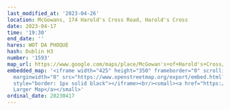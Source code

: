 ```yaml
---
last_modified_at: '2023-04-26'
location: McGowans, 174 Harold's Cross Road, Harold's Cross
date: 2023-04-17
time: '19:30'
end_date: ''
hares: WOT DA PHOQUE
hash: Dublin H3
number: '1593'
map_url: https://www.google.com/maps/place/McGowan's+of+Harold's+Cross/@53.3233214,-6.2823934,17z/data=!3m2!4b1!5s0x48670c102f0be463:0x5a4555ac5b4028f0!4m6!3m5!1s0x48670c102e5037b7:0x3a78cdc0a7193cc1!8m2!3d53.3233214!4d-6.2802047!16s%2Fg%2F1pzsrqc7k
embedded_map: '<iframe width="425" height="350" frameborder="0" scrolling="no" marginheight="0"
  marginwidth="0" src="https://www.openstreetmap.org/export/embed.html?bbox=-6.281607449054719%2C53.32267580266652%2C-6.279241740703584%2C53.32404557987568&amp;layer=mapnik&amp;marker=53.323360696767516%2C-6.28042459487915"
  style="border: 1px solid black"></iframe><br/><small><a href="https://www.openstreetmap.org/?mlat=53.32336&amp;mlon=-6.28042#map=19/53.32336/-6.28042">View
  Larger Map</a></small>'
ordinal_date: 20230417
---
```


